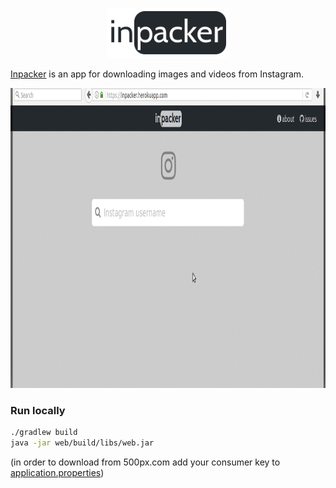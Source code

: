<p align="center">
  <img src="/garbage/logo.png" height="80" />
</p>

[Inpacker](https://inpacker.herokuapp.com) is an app for downloading images and videos from Instagram.

<p align="center">
  <img src="/garbage/overview2.gif" height="480" />
</p>

### Run locally
```bash
./gradlew build
java -jar web/build/libs/web.jar
```
(in order to download from 500px.com add your consumer key to [application.properties](/web/src/main/resources/application.properties))
